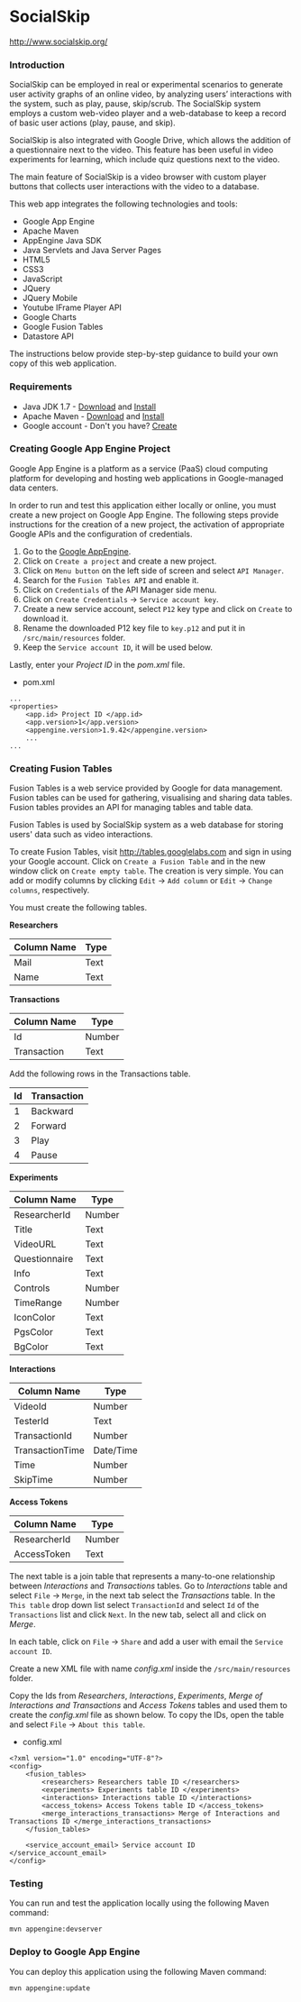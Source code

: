 SocialSkip
==========

http://www.socialskip.org/

### Introduction

SocialSkip can be employed in real or experimental scenarios to generate user activity graphs of an online video, by analyzing users’ interactions with the system, such as play, pause, skip/scrub. The SocialSkip system employs a custom web-video player and a web-database to keep a record of basic user actions (play, pause, and skip).

SocialSkip is also integrated with Google Drive, which allows the addition of a questionnaire next to the video. This feature has been useful in video experiments for learning, which include quiz questions next to the video.

The main feature of SocialSkip is a video browser with custom player buttons that collects user interactions with the video to a database.


This web app integrates the following technologies and tools:

* Google App Engine
* Apache Maven
* AppEngine Java SDK
* Java Servlets and Java Server Pages
* HTML5
* CSS3
* JavaScript
* JQuery
* JQuery Mobile
* Youtube IFrame Player API
* Google Charts
* Google Fusion Tables
* Datastore API

The instructions below provide step-by-step guidance to build your own copy of this web application.

### Requirements

* Java JDK 1.7 - [Download](http://www.oracle.com/technetwork/java/javase/downloads/jdk7-downloads-1880260.html) and [Install](http://docs.oracle.com/javase/7/docs/webnotes/install/index.html)
* Apache Maven - [Download](http://maven.apache.org/download.cgi) and [Install](http://maven.apache.org/install.html)
* Google account - Don't you have? [Create](https://accounts.google.com/)

### Creating Google App Engine Project

Google App Engine is a platform as a service (PaaS) cloud computing platform for developing and hosting web applications in Google-managed data centers.

In order to run and test this application either locally or online, you must create a new project on Google App Engine. The following steps provide instructions for the creation of a new project, the activation of appropriate Google APIs and the configuration of credentials.

1. Go to the [Google AppEngine](https://console.cloud.google.com/appengine).
2. Click on `Create a project` and create a new project.
3. Click on `Menu button` on the left side of screen and select `API Manager`.
4. Search for the `Fusion Tables API` and enable it.
3. Click on `Credentials` of the API Manager side menu.
4. Click on `Create Credentials` -> `Service account key`.
5. Create a new service account, select `P12` key type and click on `Create` to download it.
6. Rename the downloaded P12 key file to `key.p12` and put it in `/src/main/resources` folder.
7. Keep the `Service account ID`, it will be used below.

Lastly, enter your *Project ID* in the *pom.xml* file.

* pom.xml
```
...
<properties>
    <app.id> Project ID </app.id>
    <app.version>1</app.version>
    <appengine.version>1.9.42</appengine.version>
    ...
...
```


### Creating Fusion Tables

Fusion Tables is a web service provided by Google for data management. Fusion tables can be used for gathering, visualising and sharing data tables. Fusion tables provides an API for managing tables and table data.

Fusion Tables is used by SocialSkip system as a web database for storing users' data such as video interactions.

To create Fusion Tables, visit http://tables.googlelabs.com and sign in using your Google account.
Click on `Create a Fusion Table` and in the new window click on `Create empty table`. The creation is very simple. You can add or modify columns by clicking `Edit` -> `Add column` or `Edit` -> `Change columns`, respectively.

You must create the following tables.

**Researchers**

|Column Name|	Type	|
|-----------|-----------|
|	Mail	|	Text	|
|	Name	|   Text	|

**Transactions**

|Column Name|	Type	|
|-----------|-----------|
|	Id		|	Number	|
|Transaction|   Text	|

Add the following rows in the Transactions table.

|Id|	Transaction	|
|-----------|-----------|
|1			|	Backward|
|2			|   Forward	|
|3			|   Play	|
|4			|   Pause	|

**Experiments**

|Column Name	|	Type	|
|---------------|-----------|
|ResearcherId	|	Number	|
|Title			|   Text	|
|VideoURL		|   Text	|
|Questionnaire	|   Text	|
|Info			|   Text	|
|Controls		|   Number	|
|TimeRange		|   Number	|
|IconColor		|   Text	|
|PgsColor		|   Text	|
|BgColor		|   Text	|

**Interactions**

|Column Name	|	Type	|
|---------------|-----------|
|VideoId		|	Number	|
|TesterId		|   Text	|
|TransactionId	|   Number	|
|TransactionTime| Date/Time	|
|Time			|   Number	|
|SkipTime		|   Number	|

**Access Tokens**

|Column Name	|	Type	|
|---------------|-----------|
|ResearcherId	|	Number	|
|AccessToken	|   Text	|


The next table is a join table that represents a many-to-one relationship between *Interactions* and *Transactions* tables.
Go to *Interactions* table  and select `File` -> `Merge`, in the next tab select the *Transactions* table.
In the `This table` drop down list select `TransactionId` and select `Id` of the `Transactions` list and click `Next`.
In the new tab, select all and click on *Merge*.

In each table, click on `File` -> `Share` and add a user with email the `Service account ID`.

Create a new XML file with name *config.xml* inside the `/src/main/resources` folder.

Copy the Ids from *Researchers*, *Interactions*, *Experiments*, *Merge of Interactions and Transactions* and *Access Tokens* tables and used them to create the *config.xml* file as shown below. To copy the IDs, open the table and select `File` -> `About this table`.

* config.xml
```
<?xml version="1.0" encoding="UTF-8"?>
<config>
    <fusion_tables>
        <researchers> Researchers table ID </researchers>
        <experiments> Experiments table ID </experiments>
        <interactions> Interactions table ID </interactions>
        <access_tokens> Access Tokens table ID </access_tokens>
        <merge_interactions_transactions> Merge of Interactions and Transactions ID </merge_interactions_transactions>
    </fusion_tables>

    <service_account_email> Service account ID </service_account_email>
</config>
```

### Testing

You can run and test the application locally using the following Maven command:

```
mvn appengine:devserver
```

### Deploy to Google App Engine

You can deploy this application using the following Maven command:

```
mvn appengine:update
```
